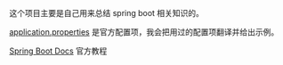 这个项目主要是自己用来总结 spring boot 相关知识的。

[application.properties](application.properties.md) 是官方配置项，我会把用过的配置项翻译并给出示例。

[Spring Boot Docs](http://docs.spring.io/spring-boot/docs/current/reference/html/index.html) 官方教程
